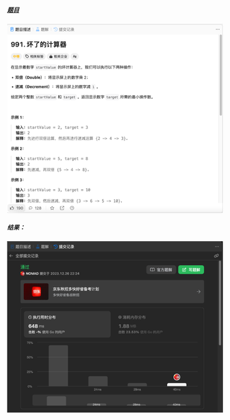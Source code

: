 ##### [题目](https://leetcode.cn/problems/broken-calculator/description/)
![pic](img.png)
##### 结果：
![pic](result.png)